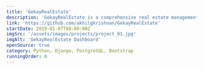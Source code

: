 ```yaml
---
title: 'GekayRealEstate'
description: 'GekayRealEstate is a comprehensive real estate management system that offers seamless booking capabilities for a wide range of villas and homes listed on the website. The user can effortlessly browse through the available properties and make bookings with ease, simplifying the process of securing their desired accommodation. The platform provides a user-friendly interface and intuitive features, enabling users to swiftly find and reserve their preferred villa or home from the extensive listing.'
link: 'https://github.com/akhilgkrishnan/GekayRealEstate'
startDate: 2019-01-07T00:00:00Z
imgSrc: '/assets/images/projects/project_01.jpg'
imgAlt: 'GekayRealEstate Dashboard'
openSource: true
category: Python, Django, PostgreSQL, Bootstrap
runningOrder: 8
---
```

